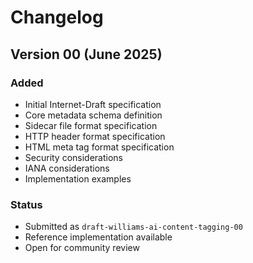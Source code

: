 # Changelog

## Version 00 (June 2025)

### Added
- Initial Internet-Draft specification
- Core metadata schema definition
- Sidecar file format specification
- HTTP header format specification
- HTML meta tag format specification
- Security considerations
- IANA considerations
- Implementation examples

### Status
- Submitted as `draft-williams-ai-content-tagging-00`
- Reference implementation available
- Open for community review
